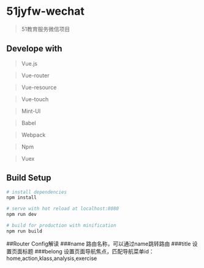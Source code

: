 # 51jyfw-wechat

> 51教育服务微信项目

## Develope with

> Vue.js

> Vue-router

> Vue-resource

> Vue-touch

> Mint-UI

> Babel

> Webpack

> Npm

> Vuex

## Build Setup

``` bash
# install dependencies
npm install

# serve with hot reload at localhost:8080
npm run dev

# build for production with minification
npm run build
```

##Router Config解读
###name
路由名称，可以通过name跳转路由
###title
设置页面标题
###belong
设置页面导航焦点，匹配导航菜单id：home,action,klass,analysis,exercise